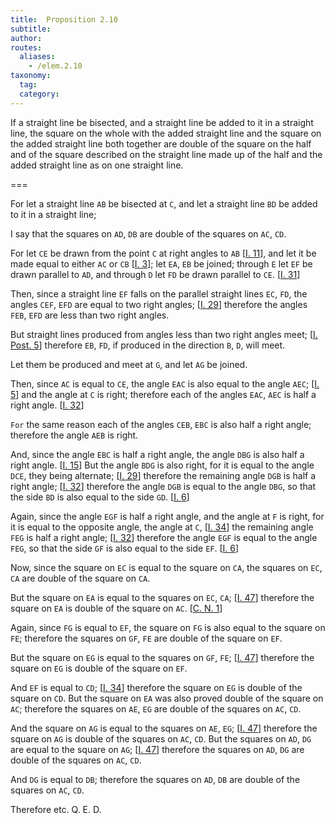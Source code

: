 ```yaml
---
title:  Proposition 2.10
subtitle: 
author:
routes:
  aliases:
    - /elem.2.10
taxonomy:
  tag:
  category:
---
```


If a straight line be bisected, and a straight line be added to it in a straight line, the square on the whole with the added straight line and the square on the added straight line both together are double of the square on the half and of the square described on the straight line made up of the half and the added straight line as on one straight line.

===

For let a straight line `AB` be bisected at `C`, and let a straight line `BD` be added to it in a straight line;

I say that the squares on `AD`, `DB` are double of the squares on `AC`, `CD`. 

For let `CE` be drawn from the point `C` at right angles to `AB` [<a href="/elem.1.11">I. 11</a>], and let it be made equal to either `AC` or `CB` [<a href="/elem.1.3">I. 3</a>]; let `EA`, `EB` be joined; through `E` let `EF` be drawn parallel to `AD`, and through `D` let `FD` be drawn parallel to `CE`. [<a href="/elem.1.31">I. 31</a>]

Then, since a straight line `EF` falls on the parallel straight lines `EC`, `FD`, <pb n="396"/><span class="center">the angles `CEF`, `EFD` are equal to two right angles; [<a href="/elem.1.29">I. 29</a>] therefore the angles `FEB`, `EFD` are less than two right angles.</span>

But straight lines produced from angles less than two right angles meet; [<a href="/elem.1.post.5">I. Post. 5</a>] <span class="center">therefore `EB`, `FD`, if produced in the direction `B`, `D`, will meet.</span>

Let them be produced and meet at `G`, and let `AG` be joined.

Then, since `AC` is equal to `CE`, the angle `EAC` is also equal to the angle `AEC`; [<a href="/elem.1.5">I. 5</a>] and the angle at `C` is right; <span class="center">therefore each of the angles `EAC`, `AEC` is half a right angle. [<a href="/elem.1.32">I. 32</a>]</span>

`For` the same reason <span class="center">each of the angles `CEB`, `EBC` is also half a right angle; therefore the angle `AEB` is right.</span>

And, since the angle `EBC` is half a right angle, the angle `DBG` is also half a right angle. [<a href="/elem.1.15">I. 15</a>] <span class="center">But the angle `BDG` is also right,</span> for it is equal to the angle `DCE`, they being alternate; [<a href="/elem.1.29">I. 29</a>] <span class="center">therefore the remaining angle `DGB` is half a right angle; [<a href="/elem.1.32">I. 32</a>]</span> therefore the angle `DGB` is equal to the angle `DBG`, <span class="center">so that the side `BD` is also equal to the side `GD`. [<a href="/elem.1.6">I. 6</a>]</span>

Again, since the angle `EGF` is half a right angle, and the angle at `F` is right, for it is equal to the opposite angle, the angle at `C`, [<a href="/elem.1.34">I. 34</a>] <span class="center">the remaining angle `FEG` is half a right angle; [<a href="/elem.1.32">I. 32</a>] therefore the angle `EGF` is equal to the angle `FEG`, so that the side `GF` is also equal to the side `EF`. [<a href="/elem.1.6">I. 6</a>]</span>

Now, since the square on `EC` is equal to the square on `CA`, the squares on `EC`, `CA` are double of the square on `CA`.

But the square on `EA` is equal to the squares on `EC`, `CA`; [<a href="/elem.1.47">I. 47</a>] therefore the square on `EA` is double of the square on `AC`. [<a href="/elem.1.c.n.1">C. N. 1</a>] <pb n="397"/>

Again, since `FG` is equal to `EF`, the square on `FG` is also equal to the square on `FE`; therefore the squares on `GF`, `FE` are double of the square on `EF`.

But the square on `EG` is equal to the squares on `GF`, `FE`; [<a href="/elem.1.47">I. 47</a>] therefore the square on `EG` is double of the square on `EF`.

And `EF` is equal to `CD`; [<a href="/elem.1.34">I. 34</a>] <span class="center">therefore the square on `EG` is double of the square on `CD`.</span> But the square on `EA` was also proved double of the square on `AC`; therefore the squares on `AE`, `EG` are double of the squares on `AC`, `CD`.

And the square on `AG` is equal to the squares on `AE`, `EG`; [<a href="/elem.1.47">I. 47</a>] therefore the square on `AG` is double of the squares on `AC`, `CD`. But the squares on `AD`, `DG` are equal to the square on `AG`; [<a href="/elem.1.47">I. 47</a>] therefore the squares on `AD`, `DG` are double of the squares on `AC`, `CD`.

And `DG` is equal to `DB`; therefore the squares on `AD`, `DB` are double of the squares on `AC`, `CD`.

Therefore etc. Q. E. D.
